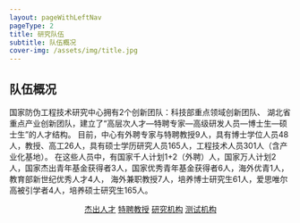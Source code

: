 ```yaml
---
layout: pageWithLeftNav
pageType: 2
title: 研究队伍
subtitle: 队伍概况
cover-img: /assets/img/title.jpg
---
```

<!--
 * @Author: Conghao Wong
 * @Date: 2023-03-08 19:13:03
 * @LastEditors: shuoye
 * @LastEditTime: 2023-03-15 18:33:32
 * @Description: file content
 * @Github: https://cocoon2wong.github.io
 * Copyright 2023 Conghao Wong, All Rights Reserved.
-->

## 队伍概况

<link rel="stylesheet" type="text/css" href="/assets/css/user.css">

国家防伪工程技术研究中心拥有2个创新团队：科技部重点领域创新团队、 湖北省重点产业创新团队，建立了“高层次人才—特聘专家—高级研发人员—博士生—硕士生”的人才结构。 目前，中心有外聘专家与特聘教授9人，具有博士学位人员48人，教授、高工26人，具有硕士学历研究人员165人，工程技术人员301人（含产业化基地）。 在这些人员中，有国家千人计划1+2（外聘）人，国家万人计划2人，国家杰出青年基金获得者3人，国家优秀青年基金获得者6人，海外优青1人，教育部新世纪优秀人才4人， 海外兼职教授7人，培养博士研究生61人，爱思唯尔高被引学者4人，培养硕士研究生165人。 

<div style="text-align: center;">
    <a class="btn btn-info btn-lg get-started-btn btn_dark" href="/team/talent">杰出人才</a>
    <a class="btn btn-info btn-lg get-started-btn btn_dark" href="/team/distinguishedProfessors">特聘教授</a>
    <a class="btn btn-info btn-lg get-started-btn btn_dark" href="/team/labs">研究机构</a>
    <a class="btn btn-info btn-lg get-started-btn btn_dark" href="/team/test">测试机构</a>
</div>
